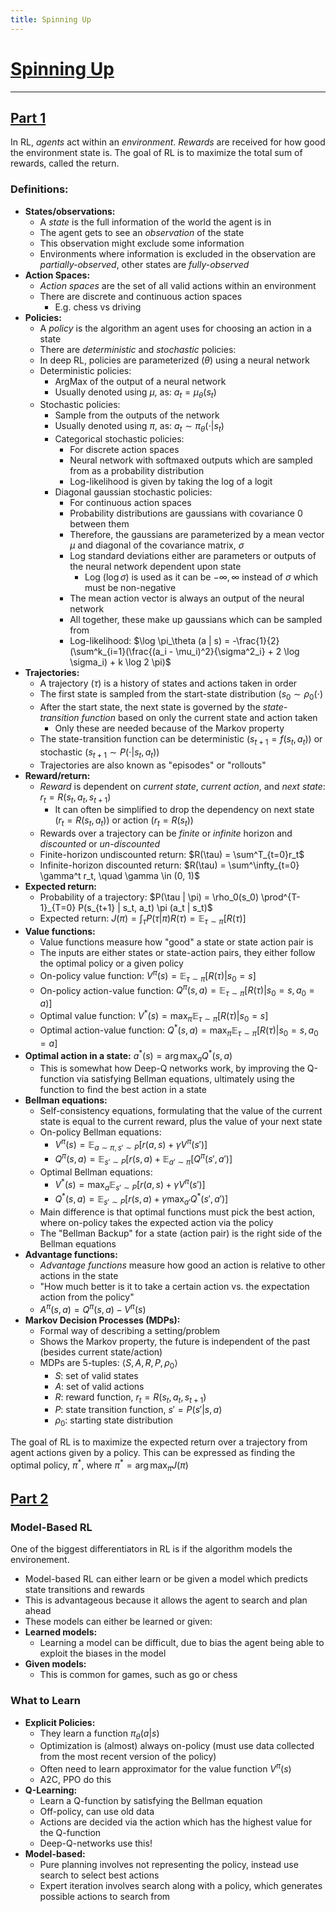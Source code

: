 ```yaml
---
title: Spinning Up
---
```


# [Spinning Up](https://spinningup.openai.com/en/latest/index.html)

---

## [Part 1](https://spinningup.openai.com/en/latest/spinningup/rl_intro.html)

In RL, *agents* act within an *environment*. *Rewards* are received for how good
the environment state is. The goal of RL is to maximize the total sum of
rewards, called the return.

### Definitions:

- **States/observations:**
    - A *state* is the full information of the world the agent is in
    - The agent gets to see an *observation* of the state
    - This observation might exclude some information
    - Environments where information is excluded in the observation are
      *partially-observed*, other states are *fully-observed*
- **Action Spaces:**
    - *Action spaces* are the set of all valid actions within an environment
    - There are discrete and continuous action spaces
        - E.g. chess vs driving
- **Policies:**
    - A *policy* is the algorithm an agent uses for choosing an action in a state
    - There are *deterministic* and *stochastic* policies:
    - In deep RL, policies are parameterized ($\theta$) using a neural network
    - Deterministic policies:
        - ArgMax of the output of a neural network
        - Usually denoted using $\mu$, as: $a_t = \mu_\theta (s_t)$
    - Stochastic policies:
        - Sample from the outputs of the network
        - Usually denoted using $\pi$, as: $a_t \sim \pi_\theta (\cdot | s_t)$
        - Categorical stochastic policies:
            - For discrete action spaces
            - Neural network with softmaxed outputs which are sampled from as a
              probability distribution
            - Log-likelihood is given by taking the log of a logit
        - Diagonal gaussian stochastic policies:
            - For continuous action spaces
            - Probability distributions are gaussians with covariance 0 between
              them
            - Therefore, the gaussians are parameterized by a mean vector $\mu$
              and diagonal of the covariance matrix, $\sigma$
            - Log standard deviations either are parameters or outputs of the
              neural network dependent upon state
                - Log ($\log \sigma$) is used as it can be $-\infty, \infty$
                  instead of $\sigma$ which must be non-negative
            - The mean action vector is always an output of the neural network
            - All together, these make up gaussians which can be sampled from
            - Log-likelihood: $\log \pi_\theta (a | s) = -\frac{1}{2}
              (\sum^k_{i=1}(\frac{(a_i - \mu_i)^2}{\sigma^2_i} + 2 \log
              \sigma_i) + k \log 2 \pi)$
- **Trajectories:**
    - A trajectory ($\tau$) is a history of states and actions taken in order
    - The first state is sampled from the start-state distribution ($s_0 \sim
      \rho_0(\cdot)$
    - After the start state, the next state is governed by the *state-transition
      function* based on only the current state and action taken
        - Only these are needed because of the Markov property
    - The state-transition function can be deterministic ($s_{t+1} = f(s_t,
      a_t)$) or stochastic ($s_{t+1} \sim P(\cdot | s_t, a_t)$)
    - Trajectories are also known as "episodes" or "rollouts"
- **Reward/return:**
    - *Reward* is dependent on *current state*, *current action*, and *next
      state*: $r_t = R(s_t, a_t, s_{t+1})$
        - It can often be simplified to drop the dependency on next state
          ($r_t = R(s_t, a_t)$) or action ($r_t = R(s_t)$)
    - Rewards over a trajectory can be *finite* or *infinite* horizon and
      *discounted* or *un-discounted*
    - Finite-horizon undiscounted return: $R(\tau) = \sum^T_{t=0}r_t$
    - Infinite-horizon discounted return: $R(\tau) = \sum^\infty_{t=0} \gamma^t
      r_t, \quad \gamma \in (0, 1)$
- **Expected return:**
    - Probability of a trajectory: $P(\tau | \pi) = \rho_0(s_0) \prod^{T-1}_{T=0}
      P(s_{t+1} | s_t, a_t) \pi (a_t | s_t)$
    - Expected return: $J(\pi) = \int_{\tau} P(\tau | \pi) R(\tau) =
      \mathbb{E}_{\tau \sim \pi} [R(\tau)]$
- **Value functions:**
    - Value functions measure how "good" a state or state action pair is
    - The inputs are either states or state-action pairs, they either follow the
      optimal policy or a given policy
    - On-policy value function: $V^\pi(s) = \mathbb{E}_{\tau \sim
      \pi}[R(\tau)|s_0 = s]$
    - On-policy action-value function: $Q^\pi(s, a) = \mathbb{E}_{\tau \sim \pi}
      [R(\tau) | s_0 = s, a_0 = a)]$
    - Optimal value function: $V^*(s) = \max_\pi \mathbb{E}_{\tau \sim \pi}
      [R(\tau) | s_0 = s]$
    - Optimal action-value function: $Q^*(s, a) = \max_\pi \mathbb{E}_{\tau \sim
      \pi} [R(\tau) | s_0 = s, a_0 = a]$
- **Optimal action in a state:** $a^*(s) = \arg \max_a Q^*(s, a)$
    - This is somewhat how Deep-Q networks work, by improving the Q-function
      via satisfying Bellman equations, ultimately using the function to find the
      best action in a state
- **Bellman equations:**
    - Self-consistency equations, formulating that the value of the current
      state is equal to the current reward, plus the value of your next state
    - On-policy Bellman equations:
        - $V^\pi(s) = \mathbb{E}_{a \sim \pi, s' \sim P}[r(a, s) + \gamma V^\pi
          (s')]$
        - $Q^\pi(s, a) = \mathbb{E}_{s' \sim P}[r(s, a) + \mathbb{E}_{a' \sim
          \pi}[Q^\pi(s', a')]$
    - Optimal Bellman equations:
        - $V^*(s) = \max_a \mathbb{E}_{s' \sim P}[r(a, s) + \gamma V^\pi(s')]$
        - $Q^*(s, a) = \mathbb{E}_{s' \sim P}[r(s, a) + \gamma \max_{a'} Q^*(s',
          a')]$
    - Main difference is that optimal functions must pick the best action, where
      on-policy takes the expected action via the policy
    - The "Bellman Backup" for a state (action pair) is the right side of the
      Bellman equations
- **Advantage functions:**
    - *Advantage functions* measure how good an action is relative to other
      actions in the state
    - "How much better is it to take a certain action vs. the expectation action
      from the policy"
    - $A^\pi(s, a) = Q^\pi(s, a) - V^\pi(s)$
- **Markov Decision Processes (MDPs):**
    - Formal way of describing a setting/problem
    - Shows the Markov property, the future is independent of the past (besides
      current state/action)
    - MDPs are 5-tuples: $\langle S, A, R, P, \rho_0 \rangle$
        - $S$: set of valid states
        - $A$: set of valid actions
        - $R$: reward function, $r_t = R(s_t, a_t, s_{t+1})$
        - $P$: state transition function, $s' = P(s'|s,a)$
        - $\rho_0$: starting state distribution

The goal of RL is to maximize the expected return over a trajectory from agent
actions given by a policy. This can be expressed as finding the optimal policy,
$\pi^*$, where $\pi^* = \arg \max_\pi J(\pi)$

## [Part 2](https://spinningup.openai.com/en/latest/spinningup/rl_intro2.html)

### Model-Based RL

One of the biggest differentiators in RL is if the algorithm models the
environement.

- Model-based RL can either learn or be given a model which predicts state
transitions and rewards
- This is advantageous because it allows the agent to
search and plan ahead
- These models can either be learned or given:
- **Learned models:**
    - Learning a model can be difficult, due to bias the agent being able to
      exploit the biases in the model
- **Given models:**
    - This is common for games, such as go or chess

### What to Learn

- **Explicit Policies:**
    - They learn a function $\pi_\theta(a|s)$
    - Optimization is (almost) always on-policy (must use data collected from
      the most recent version of the policy)
    - Often need to learn approximator for the value function $V^\pi(s)$
    - A2C, PPO do this
- **Q-Learning:**
    - Learn a Q-function by satisfying the Bellman equation
    - Off-policy, can use old data
    - Actions are decided via the action which has the highest value for the
      Q-function
    - Deep-Q-networks use this!
- **Model-based:**
    - Pure planning involves not representing the policy, instead use search to
      select best actions
    - Expert iteration involves search along with a policy, which generates
      possible actions to search from

